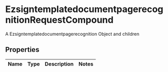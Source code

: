

# EzsigntemplatedocumentpagerecognitionRequestCompound

A Ezsigntemplatedocumentpagerecognition Object and children

## Properties

| Name | Type | Description | Notes |
|------------ | ------------- | ------------- | -------------|



